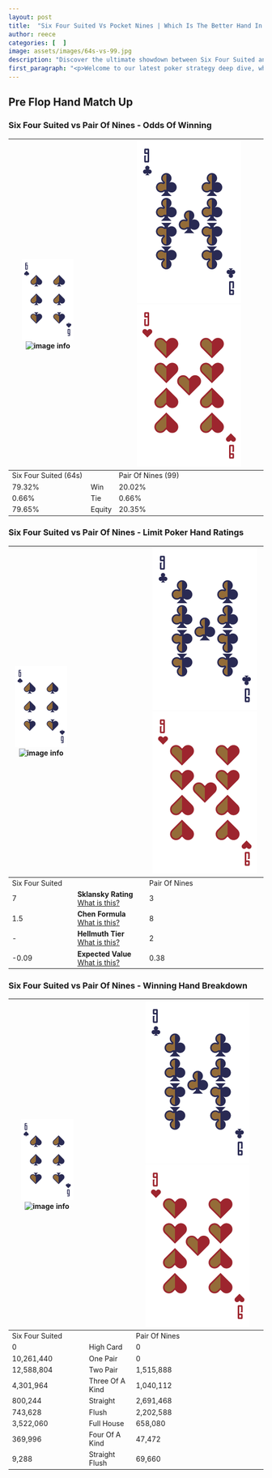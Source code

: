 ```yaml
---
layout: post
title:  "Six Four Suited Vs Pocket Nines | Which Is The Better Hand In Poker? A Complete Guide"
author: reece
categories: [  ]
image: assets/images/64s-vs-99.jpg
description: "Discover the ultimate showdown between Six Four Suited and Pair Of Nines in poker! Uncover the odds, strategies, and scenarios where one hand triumphs over the other. Get ready to up your poker game with this thrilling analysis."
first_paragraph: "<p>Welcome to our latest poker strategy deep dive, where we're pitting two distinct hands against each other in a high-stakes showdown: Six Four Suited vs Pair Of Nines.</p><p>In the dynamic world of poker, every decision counts, and knowing which hand holds the upper hand is key to your success at the table.</p><p>In this article, we'll dissect these two hands, explore the scenarios where one dominates the other, and equip you with the knowledge to make strategic choices that can tip the odds in your favor.</p><p>Get ready to unravel the intriguing dynamics of these poker hands and elevate your game to new heights.</p>"
---
```




[comment]: # (sp0)

## Pre Flop Hand Match Up

<div class="table hand-ratings" markdown="1"> 



### Six Four Suited vs Pair Of Nines - Odds Of Winning


    
| ![image info](assets/images/hand1/6.png) ![image info](assets/images/hand1/4s.png) |  | ![image info](assets/images/hand2/9.png) ![image info](assets/images/hand2/9o.png) |
| -------- | -------- | -------- |
| Six Four Suited (64s) |  | Pair Of Nines (99) |
| 79.32% | Win | 20.02% |
| 0.66% | Tie | 0.66% |
| 79.65% | Equity | 20.35% |




[comment]: # (sp1)



### Six Four Suited vs Pair Of Nines - Limit Poker Hand Ratings


    
| ![image info](assets/images/hand1/6.png) ![image info](assets/images/hand1/4s.png) |  | ![image info](assets/images/hand2/9.png) ![image info](assets/images/hand2/9o.png) |
| -------- | -------- | -------- |
| Six Four Suited |  | Pair Of Nines |
| 7 | **Sklansky Rating** [What is this?](/sklansky-rating-explained) | 3 |
| 1.5 | **Chen Formula** [What is this?](/chen-formula-explained) | 8 |
| - | **Hellmuth Tier** [What is this?](/Hellmuth-tier-explained) | 2 |
| -0.09 | **Expected Value** [What is this?](/expected-value-explained) | 0.38 |




[comment]: # (sp2)



### Six Four Suited vs Pair Of Nines - Winning Hand Breakdown


    
| ![image info](assets/images/hand1/6.png) ![image info](assets/images/hand1/4s.png) |  | ![image info](assets/images/hand2/9.png) ![image info](assets/images/hand2/9o.png) |
| -------- | -------- | -------- |
| Six Four Suited |  | Pair Of Nines |
| 0 | High Card | 0 |
| 10,261,440 | One Pair | 0 |
| 12,588,804 | Two Pair | 1,515,888 |
| 4,301,964 | Three Of A Kind | 1,040,112 |
| 800,244 | Straight | 2,691,468 |
| 743,628 | Flush | 2,202,588 |
| 3,522,060 | Full House | 658,080 |
| 369,996 | Four Of A Kind | 47,472 |
| 9,288 | Straight Flush | 69,660 |




[comment]: # (sp3)



</div>

[comment]: # (sp4)



[comment]: # (sp5)

